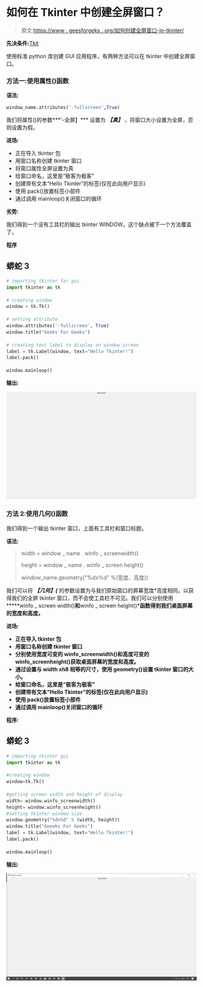 # 如何在 Tkinter 中创建全屏窗口？

> 原文:[https://www . geesforgeks . org/如何创建全屏窗口-in-tkinter/](https://www.geeksforgeeks.org/how-to-create-full-screen-window-in-tkinter/)

**先决条件:**[Tkit](https://www.geeksforgeeks.org/python-gui-tkinter/)

使用标准 python 库创建 GUI 应用程序，有两种方法可以在 tkinter 中创建全屏窗口。

### 方法一:**使用属性()函数**

**语法:**

```py
window_name.attributes('-fullscreen',True)
```

我们将属性()的参数***'-全屏】*** 设置为 ***【真】*** ，将窗口大小设置为全屏，否则设置为假。

**进场:**

*   正在导入 tkinter 包
*   用窗口名称创建 tkinter 窗口
*   将窗口属性全屏设置为真
*   给窗口命名，这里是“极客为极客”
*   创建带有文本“Hello Tkinter”的标签(仅在此向用户显示)
*   使用 pack()放置标签小部件
*   通过调用 mainloop()关闭窗口的循环

**劣势:**

我们得到一个没有工具栏的输出 tkinter WINDOW。这个缺点被下一个方法覆盖了。

**程序**

## 蟒蛇 3

```py
# importing tkinter for gui
import tkinter as tk

# creating window
window = tk.Tk()

# setting attribute
window.attributes('-fullscreen', True)
window.title("Geeks For Geeks")

# creating text label to display on window screen
label = tk.Label(window, text="Hello Tkinter!")
label.pack()

window.mainloop()
```

**输出:**

![](img/d1d462829051fe57594bed040275ceea.png)

### 方法 2:使用几何()函数

我们得到一个输出 tkinter 窗口，上面有工具栏和窗口标题。

**语法:**

> width = window _ name . winfo _ screenwidth()
> 
> height = window _ name . winfo _ screen height()
> 
> window_name.geometry("%dx%d" %(宽度、高度))

我们可以将 ***【几何】(*** 的参数设置为与我们原始窗口的屏幕宽度*高度相同，以获得我们的全屏 tkinter 窗口，而不会使工具栏不可见。我们可以分别使用*****winfo _ screen width()**和**winfo _ screen height()***函数得到我们桌面屏幕的宽度和高度。**

****进场:****

*   **正在导入 tkinter 包**
*   **用窗口名称创建 tkinter 窗口**
*   **分别使用宽度可变的 winfo_screenwidth()和高度可变的 winfo_screenheight()获取桌面屏幕的宽度和高度。**
*   **通过设置与 width xh8 相等的尺寸，使用 geometry()设置 tkinter 窗口的大小。**
*   **给窗口命名，这里是“极客为极客”**
*   **创建带有文本“Hello Tkinter”的标签(仅在此向用户显示)**
*   **使用 pack()放置标签小部件**
*   **通过调用 mainloop()关闭窗口的循环**

****程序:****

## **蟒蛇 3**

```py
# importing tkinter gui
import tkinter as tk

#creating window
window=tk.Tk()

#getting screen width and height of display
width= window.winfo_screenwidth() 
height= window.winfo_screenheight()
#setting tkinter window size
window.geometry("%dx%d" % (width, height))
window.title("Geeeks For Geeks")
label = tk.Label(window, text="Hello Tkinter!")
label.pack()

window.mainloop()
```

****输出:****

**![](img/d8b34afe01a1eb20179da3bf70b93b63.png)**